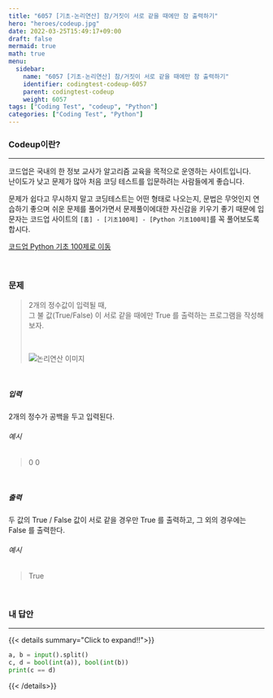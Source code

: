 ```yaml
---
title: "6057 [기초-논리연산] 참/거짓이 서로 같을 때에만 참 출력하기"
hero: "heroes/codeup.jpg"
date: 2022-03-25T15:49:17+09:00
draft: false
mermaid: true
math: true
menu:
  sidebar:
    name: "6057 [기초-논리연산] 참/거짓이 서로 같을 때에만 참 출력하기"
    identifier: codingtest-codeup-6057
    parent: codingtest-codeup
    weight: 6057
tags: ["Coding Test", "codeup", "Python"]
categories: ["Coding Test", "Python"]
---
```


### Codeup이란?
---
코드업은 국내의 한 정보 교사가 알고리즘 교육을 목적으로 운영하는 사이트입니다.\
난이도가 낮고 문제가 많아 처음 코딩 테스트를 입문하려는 사람들에게 좋습니다.

문제가 쉽다고 무시하지 말고 코딩테스트는 어떤 형태로 나오는지, 문법은 무엇인지 연습하기 좋으며 쉬운 문제를 풀어가면서 문제풀이에대한 자신감을 키우기 좋기 때문에 입문자는 코드업 사이트의 `[홈] - [기초100제] - [Python 기초100제]`를 꼭 풀어보도록 합시다.

[코드업 Python 기초 100제로 이동](https://codeup.kr/problemsetsol.php?psid=33)


&nbsp;

### 문제
> 2개의 정수값이 입력될 때,\
> 그 불 값(True/False) 이 서로 같을 때에만 True 를 출력하는 프로그램을 작성해보자.
> 
> &nbsp;
> 
> ![논리연산 이미지](https://codeup.kr/upload/pimg6222_1.png)

&nbsp;

##### 입력
2개의 정수가 공백을 두고 입력된다.
###### 예시
> 0 0

&nbsp;

##### 출력
두 값의 True / False 값이 서로 같을 경우만 True 를 출력하고, 그 외의 경우에는 False 를 출력한다.
###### 예시
> True

&nbsp;

### 내 답안
---
{{< details summary="Click to expand!!">}}
```python
a, b = input().split()
c, d = bool(int(a)), bool(int(b))
print(c == d)
```
{{< /details>}}